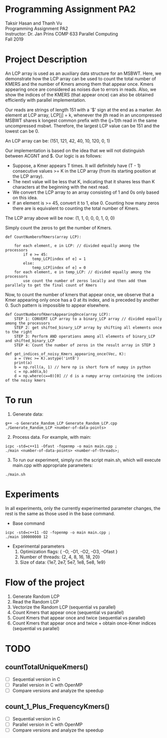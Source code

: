 # Programming Assignment PA2
Taksir Hasan and Thanh Vu  
Programming Assignment PA2  
Instructor: Dr. Jan Prins
COMP 633 Parallel Computing  
Fall 2019   

# Project Description
An LCP array is used as an auxiliary data structure for an MSBWT. Here, we demonstrate how the LCP array can be used to count the total number of KMERS and the number of Kmers among them that appear once. 
Kmers appearing once are considered as noises due to errors in reads. Also, we show the indices of the KMERS (that appear once) can also be obtained efficiently with parallel implementation.

Our reads are strings of length 151 with a '$' sign at the end as a marker. An element at LCP array, LCP[j] = k, whenever the jth read in an uncompressed MSBWT shares k longest common
prefix with the (j+1)th read in the same uncompressed msbwt. Therefore, the largest LCP value can be 151 and the lowest can be 0.

An LCP array can be: (151, 121, 42, 40, 10, 120, 0, 1)

Our implementation is based on the idea that we will not distinguish between ACGNT and $.
Our logic is as follows:
- Suppose, a Kmer appears T times. It will definitely have (T - 1) consecutive values >= K in the LCP array (from its starting position at the LCP array). 
- The next value will be less that K, indicating that it shares less than K characters at the beginning with the next read. 
- We convert the LCP array to an array consisting of 1 and 0s only based on this  idea. 
- If an element is >= 45, convert it to 1, else 0. Counting how many zeros there are is equivalent to counting the total number of Kmers.

The LCP array above will be now: (1, 1, 0, 0, 0, 1, 0, 0)

Simply count the zeros to get the number of Kmers.
```
def CountNumberofKmers(array LCP):

	for each element, e in LCP: // divided equally among the processors
		if e >= 45:
			temp_LCP[index of e] = 1
		else:
			temp_LCP[index of e] = 0
	for each element, e in temp_LCP: // divided equally among the processors
		use count the number of zeros locally and then add them parallely to get the final count of Kmers
```
Now, to count the number of kmers that appear once, we observe that a Kmer appearing only once has a 0 at its index, and is preceded by another 0. Such pattern is impossible to 
appear elsewhere.

```
def CountNumberofKmersAppearingOnce(array LCP):
    STEP 1: CONVERT LCP array to a binary_LCP array // divided equally among the processors
    STEP 2: get shifted_binary_LCP array by shifting all elements once to the right
    STEP 3: Perform AND operations among all elements of binary_LCP and shifted_binary_LCP
    STEP 4: Count the number of zeros in the result array in STEP 3
```

```
def get_indices_of_noisy_Kmers_appearing_once(Vec, K):
	a = (Vec >= K).astype('int8')
    print(a)
    b = np.roll(a, 1) // here np is short form of numpy in python
    c = np.add(a,b)
    d = np.where(c==0)[0] // d is a numpy array containing the indices of the noisy kmers
```

# To run
1. Generate data:
```
g++ -o Generate_Random_LCP Generate_Random_LCP.cpp
./Generate_Random_LCP <number-of-data-points>
```
2. Process data. For example, with main:
```
icpc -std=c++11 -Ofast -fopenmp -o main main.cpp ;
./main <number-of-data-points> <number-of-threads>;
```
3. To run our experiment, simply run the script main.sh, which will execute main.cpp with appropriate parameters:
```
./main.sh
```

# Experiments
In all experiments, only the currently experimented parameter changes, the rest is the same as those used in the base command.
- Base command
```
icpc -std=c++11 -O2 -fopenmp -o main main.cpp ;
./main 100000000 12
```
- Experimental parameters
	1. Optimization flags: { -O, -O1, -O2, -O3, -Ofast }
	2. Number of threads: {2, 4, 8, 16, 18, 20}
	3. Size of data: {1e7, 2e7, 5e7, 1e8, 5e8, 1e9}


# Flow of the project
1. Generate Random LCP
2. Read the Random LCP
3. Vectorize the Random LCP (sequential vs parallel)
4. Count Kmers that appear once (sequential vs parallel)
5. Count Kmers that appear once and twice (sequential vs parallel)
6. Count Kmers that appear once and twice + obtain once-Kmer indices (sequential vs parallel)


# TODO
## countTotalUniqueKmers()
- [ ] Sequential version in C
- [ ] Parallel version in C with OpenMP
- [ ] Compare versions and analyze the speedup
## count_1_Plus_FrequencyKmers()
- [ ] Sequential version in C
- [ ] Parallel version in C with OpenMP
- [ ] Compare versions and analyze the speedup
